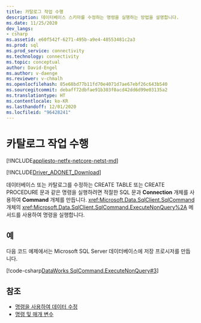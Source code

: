 ```yaml
---
title: 카탈로그 작업 수행
description: 데이터베이스 스키마를 수정하는 명령을 실행하는 방법을 설명합니다.
ms.date: 11/25/2020
dev_langs:
- csharp
ms.assetid: e60f542f-6271-495b-a9e4-48553481c2a3
ms.prod: sql
ms.prod_service: connectivity
ms.technology: connectivity
ms.topic: conceptual
author: David-Engel
ms.author: v-daenge
ms.reviewer: v-chmalh
ms.openlocfilehash: 85e68bd77b11fd70e4071d7ae67ebf26c643b540
ms.sourcegitcommit: debaff72dbfae91b303f0acd42dd6d99e03135a2
ms.translationtype: HT
ms.contentlocale: ko-KR
ms.lasthandoff: 12/01/2020
ms.locfileid: "96428241"
---
```

# <a name="performing-catalog-operations"></a>카탈로그 작업 수행

[!INCLUDE[appliesto-netfx-netcore-netst-md](../../includes/appliesto-netfx-netcore-netst-md.md)]

[!INCLUDE[Driver_ADONET_Download](../../includes/driver_adonet_download.md)]

데이터베이스 또는 카탈로그를 수정하는 CREATE TABLE 또는 CREATE PROCEDURE 문과 같은 명령을 실행하려면 적절한 SQL 문과 **Connection** 개체를 사용하여 **Command** 개체를 만듭니다. <xref:Microsoft.Data.SqlClient.SqlCommand> 개체의 <xref:Microsoft.Data.SqlClient.SqlCommand.ExecuteNonQuery%2A> 메서드를 사용하여 명령을 실행합니다.

## <a name="example"></a>예

다음 코드 예제에서는 Microsoft SQL Server 데이터베이스에 저장 프로시저를 만듭니다.

[!code-csharp[DataWorks SqlCommand.ExecuteNonQuery#3](~/../sqlclient/doc/samples/SqlCommand_ExecuteNonQuery_SP_DML.cs#3)]

## <a name="see-also"></a>참조

- [명령을 사용하여 데이터 수정](use-commands-to-modify-data.md)
- [명령 및 매개 변수](commands-parameters.md)
